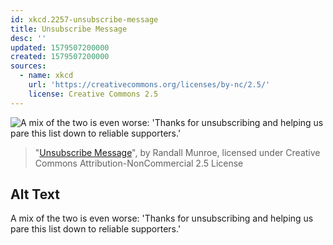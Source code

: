 ```yaml
---
id: xkcd.2257-unsubscribe-message
title: Unsubscribe Message
desc: ''
updated: 1579507200000
created: 1579507200000
sources:
  - name: xkcd
    url: 'https://creativecommons.org/licenses/by-nc/2.5/'
    license: Creative Commons 2.5
---
```

![A mix of the two is even worse: 'Thanks for unsubscribing and helping us pare this list down to reliable supporters.'](https://imgs.xkcd.com/comics/unsubscribe_message.png)
> "[Unsubscribe Message](https://xkcd.com/2257/)", by Randall Munroe, licensed under Creative Commons Attribution-NonCommercial 2.5 License

## Alt Text
A mix of the two is even worse: 'Thanks for unsubscribing and helping us pare this list down to reliable supporters.'
